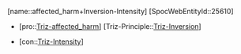 ﻿---
type: TrizContradiction
aliases:
- affected_harm+Inversion-Intensity
license: CC BY-SA 4.0
copyright: https://github.com/SpocWeb
IsDeleted: false
IsReadOnly: false
Confidential: public
tags: 
- Triz/Contradiction
---
[name::affected_harm+Inversion-Intensity]
[SpocWebEntityId::25610]
+ [pro::[Triz-affected_harm](tech/Triz/Parameter/Triz-affected_harm.md)]
[Triz-Principle::[Triz-Inversion](tech/Triz/Principle/Triz-Inversion.md)]
- [con::[Triz-Intensity](tech/Triz/Parameter/Triz-Intensity.md)]


